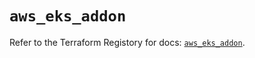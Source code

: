 # `aws_eks_addon`

Refer to the Terraform Registory for docs: [`aws_eks_addon`](https://registry.terraform.io/providers/hashicorp/aws/5.16.0/docs/resources/eks_addon).
